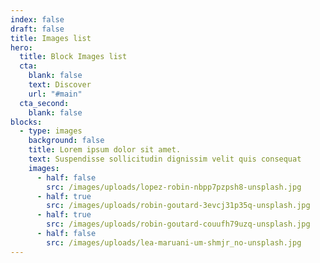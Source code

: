 ```yaml
---
index: false
draft: false
title: Images list
hero:
  title: Block Images list
  cta:
    blank: false
    text: Discover
    url: "#main"
  cta_second:
    blank: false
blocks:
  - type: images
    background: false
    title: Lorem ipsum dolor sit amet.
    text: Suspendisse sollicitudin dignissim velit quis consequat
    images:
      - half: false
        src: /images/uploads/lopez-robin-nbpp7pzpsh8-unsplash.jpg
      - half: true
        src: /images/uploads/robin-goutard-3evcj31p35q-unsplash.jpg
      - half: true
        src: /images/uploads/robin-goutard-couufh79uzq-unsplash.jpg
      - half: false
        src: /images/uploads/lea-maruani-um-shmjr_no-unsplash.jpg
---
```

